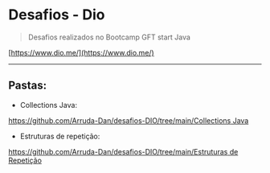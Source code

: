 # Desafios - Dio

> Desafios realizados no Bootcamp GFT start Java
> 

[https://www.dio.me/](https://www.dio.me/)

---

## Pastas:

- Collections Java:

[https://github.com/Arruda-Dan/desafios-DIO/tree/main/Collections Java](https://github.com/Arruda-Dan/desafios-DIO/tree/main/Collections%20Java)
- Estruturas de repetição:

[https://github.com/Arruda-Dan/desafios-DIO/tree/main/Estruturas de Repetição](https://github.com/Arruda-Dan/desafios-DIO/tree/main/Estruturas%20de%20Repeti%C3%A7%C3%A3o)
